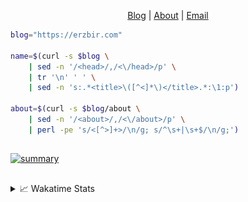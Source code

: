 <div dir="auto">
  <p dir="auto" align="center">
  </p>
  <p dir="auto" align="center">
    <a href="https://erzbir.com" rel="nofollow">Blog</a> |
    <a href="https://erzbir.com/about/" rel="nofollow">About</a> |
    <a href="mailto:contact@erzbir.com">Email</a>
  </p>
</div>

```bash
blog="https://erzbir.com"

name=$(curl -s $blog \
	| sed -n '/<head>/,/<\/head>/p' \
	| tr '\n' ' ' \
	| sed -n 's:.*<title>\([^<]*\)</title>.*:\1:p')

about=$(curl -s $blog/about \
	| sed -n '/<about>/,/<\/about>/p' \
	| perl -pe 's/<[^>]+>/\n/g; s/^\s+|\s+$/\n/g;')
```

##

<a href="https://github.com/Erzbir">
<img src="https://github-profile-summary-cards.vercel.app/api/cards/profile-details?username=Erzbir&theme=tokyonight" alt="summary">
</a>

##

<details>
<summary>📈 Wakatime Stats</summary>
<br>

![Erzbir's wakatime stats](https://github-readme-stats.vercel.app/api/wakatime?username=Erzbir\&layout=compact)

##

<!--START_SECTION:waka-->
![Code Time](http://img.shields.io/badge/Code%20Time-1%2C467%20hrs%2022%20mins-blue)

![Profile Views](http://img.shields.io/badge/Profile%20Views-36-blue)

**🐱 My GitHub Data** 

> 📦 298.4 kB Used in GitHub's Storage 
 > 
> 🏆 204 Contributions in the Year 2025
 > 
> 🚫 Not Opted to Hire
 > 
> 📜 32 Public Repositories 
 > 
> 🔑 13 Private Repositories 
 > 
**I'm a Night 🦉** 

```text
🌞 Morning                217 commits         █████░░░░░░░░░░░░░░░░░░░░   20.32 % 
🌆 Daytime                298 commits         ███████░░░░░░░░░░░░░░░░░░   27.90 % 
🌃 Evening                313 commits         ███████░░░░░░░░░░░░░░░░░░   29.31 % 
🌙 Night                  240 commits         ██████░░░░░░░░░░░░░░░░░░░   22.47 % 
```
📅 **I'm Most Productive on Tuesday** 

```text
Monday                   142 commits         ███░░░░░░░░░░░░░░░░░░░░░░   13.30 % 
Tuesday                  198 commits         █████░░░░░░░░░░░░░░░░░░░░   18.54 % 
Wednesday                138 commits         ███░░░░░░░░░░░░░░░░░░░░░░   12.92 % 
Thursday                 195 commits         █████░░░░░░░░░░░░░░░░░░░░   18.26 % 
Friday                   137 commits         ███░░░░░░░░░░░░░░░░░░░░░░   12.83 % 
Saturday                 133 commits         ███░░░░░░░░░░░░░░░░░░░░░░   12.45 % 
Sunday                   125 commits         ███░░░░░░░░░░░░░░░░░░░░░░   11.70 % 
```


📊 **This Week I Spent My Time On** 

```text
🕑︎ Time Zone: Asia/Shanghai

💬 Programming Languages: 
SCSS                     15 hrs 23 mins      █████░░░░░░░░░░░░░░░░░░░░   21.54 % 
HTML                     11 hrs 34 mins      ████░░░░░░░░░░░░░░░░░░░░░   16.22 % 
JavaScript               11 hrs 16 mins      ████░░░░░░░░░░░░░░░░░░░░░   15.80 % 
Java                     9 hrs               ███░░░░░░░░░░░░░░░░░░░░░░   12.63 % 
TypeScript               8 hrs 28 mins       ███░░░░░░░░░░░░░░░░░░░░░░   11.88 % 

🔥 Editors: 
IntelliJ IDEA            70 hrs 58 mins      █████████████████████████   99.38 % 
CLion                    26 mins             ░░░░░░░░░░░░░░░░░░░░░░░░░   00.62 % 

💻 Operating System: 
Mac                      71 hrs 24 mins      █████████████████████████   100.00 % 
```

**I Mostly Code in Java** 

```text
Java                     14 repos            ███████████████░░░░░░░░░░   58.33 % 
HTML                     2 repos             ██░░░░░░░░░░░░░░░░░░░░░░░   08.33 % 
SCSS                     1 repo              █░░░░░░░░░░░░░░░░░░░░░░░░   04.17 % 
JavaScript               1 repo              █░░░░░░░░░░░░░░░░░░░░░░░░   04.17 % 
C                        1 repo              █░░░░░░░░░░░░░░░░░░░░░░░░   04.17 % 
```



**Timeline**

![Lines of Code chart](https://raw.githubusercontent.com/Erzbir/Erzbir/main/assets/bar_graph.png)


 Last Updated on 01/08/2025 18:54:35 UTC
<!--END_SECTION:waka-->

</details>

##
